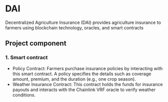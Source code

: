 # DAI
Decentralized Agriculture Insurance (DAI) provides agriculture insurance to farmers using blockchain technology, oracles, and smart contracts

## Project component
### 1. Smart contract 
- Policy Contract: Farmers purchase insurance policies by interacting with this smart contract. A policy specifies the details such as coverage amount, premium, and the duration (e.g., one crop season).
- Weather Insurance Contract: This contract holds the funds for insurance payouts and interacts with the Chainlink VRF oracle to verify weather conditions.

